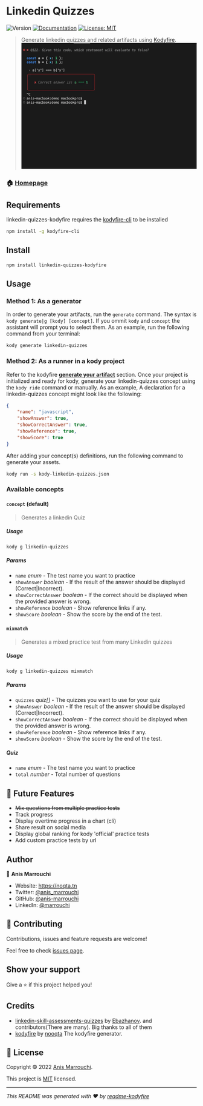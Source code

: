 # Linkedin Quizzes
![Version](https://img.shields.io/badge/version-0.0.18-blue.svg?cacheSeconds=2592000)
[![Documentation](https://img.shields.io/badge/documentation-yes-brightgreen.svg)](https://github.com/nooqta/kodyfire#install-a-kody)
[![License: MIT](https://img.shields.io/badge/License-MIT-yellow.svg)](https://github.com/nooqta/kodyfire/blob/main/LICENSE)

> Generate linkedin quizzes and related artifacts using [Kodyfire](https://github.com/nooqta/kodyfire).
![react-kodyfire demo](assets/linkedin-quizzes-kodyfire.gif)

### 🏠 [Homepage](https://github.com/nooqta/kodyfire)

## Requirements

linkedin-quizzes-kodyfire requires the [kodyfire-cli](https://github.com/nooqta/kodyfire) to be installed

```sh
npm install -g kodyfire-cli
```
## Install

```sh
npm install linkedin-quizzes-kodyfire
```

## Usage

### Method 1: As a generator
In order to generate your artifacts, run the `generate` command. The syntax is `kody generate|g [kody] [concept]`. If you ommit `kody` and `concept` the assistant will prompt you to select them. As an example, run the following command from your terminal:
```sh
kody generate linkedin-quizzes
```
### Method 2: As a runner in a kody project
Refer to the kodyfire __[generate your artifact](https://github.com/nooqta/kodyfire#generate-your-artifact)__ section.
Once your project is initialized and ready for kody,
generate your linkedin-quizzes concept using the `kody ride` command or manually. As an example, A declaration for a linkedin-quizzes concept might look like the following: 
```json
{
	"name": "javascript",
	"showAnswer": true,
	"showCorrectAnswer": true,
	"showReference": true,
	"showScore": true
}
```

After adding your concept(s) definitions, run the following command to generate your assets.

```sh
kody run -s kody-linkedin-quizzes.json
```
### Available concepts 

#### `concept` (default)
> Generates a linkedin Quiz

##### Usage
```bash
kody g linkedin-quizzes
```
##### Params

- `name` _enum_ - The test name you want to practice
- `showAnswer` _boolean_ - If the result of the answer should be displayed (Correct|Incorrect).
- `showCorrectAnswer` _boolean_ - If the correct should be displayed when the provided answer is wrong.
- `showReference` _boolean_ - Show reference links if any.
- `showScore` _boolean_ - Show the score by the end of the test.

#### `mixmatch` 
> Generates a mixed practice test from many Linkedin quizzes

##### Usage
```bash
kody g linkedin-quizzes mixmatch
```
##### Params

- `quizzes` _quiz[]_ - The quizzes you want to use for your quiz
- `showAnswer` _boolean_ - If the result of the answer should be displayed (Correct|Incorrect).
- `showCorrectAnswer` _boolean_ - If the correct should be displayed when the provided answer is wrong.
- `showReference` _boolean_ - Show reference links if any.
- `showScore` _boolean_ - Show the score by the end of the test.

##### Quiz
- `name` _enum_ - The test name you want to practice
- `total` _number_ - Total number of questions

## 📅 Future Features
- ~~Mix questions from multiple practice tests~~
- Track progress
- Display overtime progress in a chart (cli)
- Share result on social media
- Display global ranking for kody 'official' practice tests
- Add custom practice tests by url

## Author

👤 **Anis Marrouchi**

* Website: https://noqta.tn
* Twitter: [@anis\_marrouchi](https://twitter.com/anis\_marrouchi)
* GitHub: [@anis-marrouchi](https://github.com/anis-marrouchi)
* LinkedIn: [@marrouchi](https://linkedin.com/in/marrouchi)

## 🤝 Contributing

Contributions, issues and feature requests are welcome!

Feel free to check [issues page](https://github.com/nooqta/linkedin-quizzes-kodyfire/issues). 

## Show your support

Give a ⭐️ if this project helped you!

## Credits

- [linkedin-skill-assessments-quizzes](https://github.com/Ebazhanov/linkedin-skill-assessments-quizzes) by [Ebazhanov](https://github.com/Ebazhanov). and contributors(There are many). Big thanks to all of them
- [kodyfire](https://github.com/nooqta/kodyfire) by [nooqta](https://github.com/nooqta) The kodyfire generator.

## 📝 License

Copyright © 2022 [Anis Marrouchi](https://github.com/anis-marrouchi).

This project is [MIT](https://github.com/nooqta/kodyfire/blob/main/LICENSE) licensed.

***
_This README was generated with ❤️ by [readme-kodyfire](https://github.com/nooqta/readme-kodyfire)_
